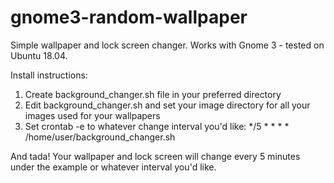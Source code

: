 # gnome3-random-wallpaper

Simple wallpaper and lock screen changer. 
Works with Gnome 3 - tested on Ubuntu 18.04.

Install instructions:
1. Create background_changer.sh file in your preferred directory
2. Edit background_changer.sh and set your image directory for all your images used for your wallpapers
3. Set crontab -e to whatever change interval you'd like: */5 * * * * /home/user/background_changer.sh

And tada! Your wallpaper and lock screen will change every 5 minutes under the example or whatever interval you'd like. 
